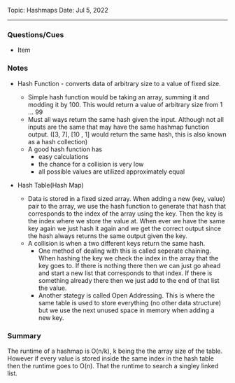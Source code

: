 
Topic: Hashmaps
Date: Jul 5, 2022

---

### Questions/Cues
- Item

### Notes
- Hash Function - converts data of arbitrary size to a value of fixed size.
	- Simple hash function would be taking an array, summing it and modding it by 100. This would return a value of arbitrary size from 1 ... 99
	- Must all ways return the same hash given the input. Although not all inputs are the same that may have the same hashmap function output. ([3, 7], [10 , 1] would return the same hash, this is also known as a hash collection)
	- A good hash function has
		- easy calculations
		- the chance for a collision is very low
		- all possible values are utilized approximately equal

- Hash Table(Hash Map)
	- Data is stored in a fixed sized array. When adding a new (key, value) pair to the array, we use the hash function to generate that hash that corresponds to the index of the array using the key. Then the key is the index where we store the value at. When ever we have the same key again we just hash it again and we get the correct output since the hash always returns the same output given the key.
	- A collision is when a two different keys return the same hash.
		- One method of dealing with this is called seperate chaining. When hashing the key we check the index in the array that the key goes to. If there is nothing there then we can just go ahead and start a new list that corresponds to that index. If there is something already there then we just add to the end of that list the value.
		- Another stategy is called Open Addressing. This is where the same table is used to store everything (no other data structure) but we use the next unused space in memory when adding a new key.

### Summary
The runtime of a hashmap is O(n/k), k being the the array size of the table. However if every value is stored inside the same index in the hash table then the runtime goes to O(n). That the runtime to search a singley linked list.
